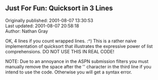 ## Just For Fun:  Quicksort in 3 Lines  
Originally published: 2001-08-07 13:30:53  
Last updated: 2001-08-07 20:58:18  
Author: Nathan Gray  
  
OK, 4 lines if you count wrapped lines.  :^)  This is a rather naive implementation of quicksort that illustrates the expressive power of list comprehensions.  DO NOT USE THIS IN REAL CODE!

NOTE: Due to an annoyance in the ASPN submission filters you must manually remove the space after the '\' character in the third line if you intend to use the code.  Otherwise you will get a syntax error.